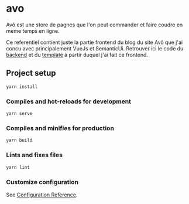 
# avo

Avô est une store de pagnes que l'on peut commander et faire coudre en meme 
temps en ligne.

Ce referentiel contient juste la partie frontend du blog du site Avô que j'ai concu
avec principalement VueJs et SemanticUi. Retrouver ici le code du [backend](https://github.com/amenalahassa/avo-blog-backend) et du [template](https://github.com/amenalahassa/avo-blog-frontend-template) à partir duquel j'ai fait ce frontend.

## Project setup
```
yarn install
```

### Compiles and hot-reloads for development
```
yarn serve
```

### Compiles and minifies for production
```
yarn build
```

### Lints and fixes files
```
yarn lint
```

### Customize configuration
See [Configuration Reference](https://cli.vuejs.org/config/).
